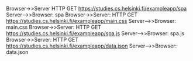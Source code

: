 
Browser->>Server HTTP GET https://studies.cs.helsinki.fi/exampleapp/spa
Server-->>Browser: spa
Browser->>Server: HTTP GET https://studies.cs.helsinki.fi/exampleapp/main.css
Server-->>Browser: main.css
Browser->>Server: HTTP GET https://studies.cs.helsinki.fi/exampleapp/spa.js
Server-->>Browser: spa.js
Browser->>Server: HTTP GET https://studies.cs.helsinki.fi/exampleapp/data.json
Server-->>Browser: data.json
